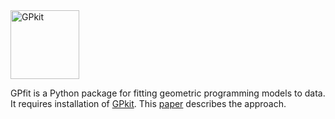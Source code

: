 <img src="http://www.mit.edu/~kirschen/img/GPfit_logo.png" width=110 alt="GPkit" />

GPfit is a Python package for fitting geometric programming models to data.
It requires installation of [GPkit](http://gpkit.readthedocs.org/en/latest/).
This [paper](http://web.mit.edu/~whoburg/www/papers/gp_fitting.pdf)
describes the approach.

